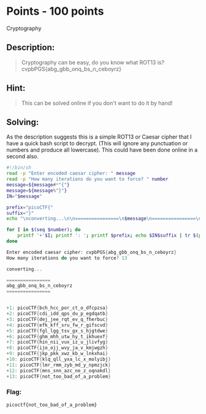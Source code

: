 # Points - 100 points
Cryptography

## Description:
> Cryptography can be easy, do you know what ROT13 is? cvpbPGS{abg_gbb_onq_bs_n_ceboyrz}

## Hint:
> This can be solved online if you don't want to do it by hand!

## Solving:

As the description suggests this is a simple ROT13 or Caesar cipher that I have a quick bash script to decrypt. (This will ignore any punctuation or numbers and produce all lowercase).
This could have been done online in a second also.
```bash
#!/bin/sh
read -p "Enter encoded caesar cipher: " message
read -p "How many iterations do you want to force? " number
message=${message#*"{"}
message=${message%"}"}
IN="$message" 

prefix="picoCTF{"
suffix="}"
echo "\nconverting...\n\n================\n$message\n================\n\n"

for I in $(seq $number); do
    printf '+'$I; printf ': '; printf $prefix; echo $IN$suffix | tr $(printf %${I}s | tr ' ' '.')\a-z a-za-z
done
```
```c
Enter encoded caesar cipher: cvpbPGS{abg_gbb_onq_bs_n_ceboyrz}
How many iterations do you want to force? 13

converting...

================
abg_gbb_onq_bs_n_ceboyrz
================


+1: picoCTF{bch_hcc_por_ct_o_dfcpzsa}
+2: picoCTF{cdi_idd_qps_du_p_egdqatb}
+3: picoCTF{dej_jee_rqt_ev_q_fherbuc}
+4: picoCTF{efk_kff_sru_fw_r_gifscvd}
+5: picoCTF{fgl_lgg_tsv_gx_s_hjgtdwe}
+6: picoCTF{ghm_mhh_utw_hy_t_ikhuexf}
+7: picoCTF{hin_nii_vux_iz_u_jlivfyg}
+8: picoCTF{ijo_ojj_wvy_ja_v_kmjwgzh}
+9: picoCTF{jkp_pkk_xwz_kb_w_lnkxhai}
+10: picoCTF{klq_qll_yxa_lc_x_molyibj}
+11: picoCTF{lmr_rmm_zyb_md_y_npmzjck}
+12: picoCTF{mns_snn_azc_ne_z_oqnakdl}
+13: picoCTF{not_too_bad_of_a_problem}

```

### Flag: 

```
picoctf{not_too_bad_of_a_problem} 
```
